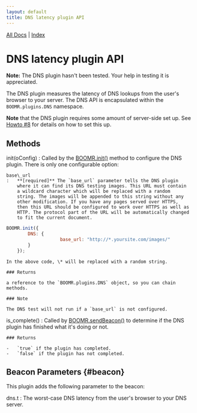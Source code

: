 ```yaml
---
layout: default
title: DNS latency plugin API
---
```


[All Docs](../) | [Index](index.html)

DNS latency plugin API
======================

**Note:** The DNS plugin hasn't been tested. Your help in testing it is
appreciated.

The DNS plugin measures the latency of DNS lookups from the user's
browser to your server. The DNS API is encapsulated within the
`BOOMR.plugins.DNS` namespace.

**Note** that the DNS plugin requires some amount of server-side set up.
See [Howto \#8](../howtos/howto-8.html) for details on how to set this
up.

Methods
-------

init(oConfig)
:   Called by the [BOOMR.init()](BOOMR.html#init) method to configure
    the DNS plugin. There is only one configurable option:

    base\_url
    :   **[required]** The `base_url` parameter tells the DNS plugin
        where it can find its DNS testing images. This URL must contain
        a wildcard character which will be replaced with a random
        string. The images will be appended to this string without any
        other modification. If you have any pages served over HTTPS,
        then this URL should be configured to work over HTTPS as well as
        HTTP. The protocol part of the URL will be automatically changed
        to fit the current document.

```javascript
BOOMR.init({
        DNS: {
                    base_url: "http://*.yoursite.com/images/"
        }
    });
```

    In the above code, \* will be replaced with a random string.

    ### Returns

    a reference to the `BOOMR.plugins.DNS` object, so you can chain
    methods.

    ### Note

    The DNS test will not run if a `base_url` is not configured.

is\_complete()
:   Called by [BOOMR.sendBeacon()](BOOMR.html#sendBeacon) to determine
    if the DNS plugin has finished what it's doing or not.

    ### Returns

    -   `true` if the plugin has completed.
    -   `false` if the plugin has not completed.

Beacon Parameters {#beacon}
-----------------

This plugin adds the following parameter to the beacon:

dns.t
:   The worst-case DNS latency from the user's browser to your DNS
    server.
